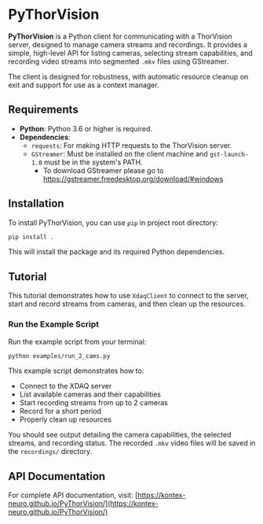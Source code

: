 # PyThorVision

**PyThorVision** is a Python client for communicating with a ThorVision server, designed to manage camera streams and recordings. It provides a simple, high-level API for listing cameras, selecting stream capabilities, and recording video streams into segmented `.mkv` files using GStreamer.

The client is designed for robustness, with automatic resource cleanup on exit and support for use as a context manager.

## Requirements

- **Python**: Python 3.6 or higher is required.
- **Dependencies**:
    - `requests`: For making HTTP requests to the ThorVision server.
    - `GStreamer`: Must be installed on the client machine and `gst-launch-1.0` must be in the system's PATH.
      - To download GStreamer please go to https://gstreamer.freedesktop.org/download/#windows

## Installation

To install PyThorVision, you can use `pip` in project root directory:

```bash
pip install .
```

This will install the package and its required Python dependencies.

## Tutorial

This tutorial demonstrates how to use `XdaqClient` to connect to the server, start and record streams from cameras, and then clean up the resources.

### Run the Example Script

Run the example script from your terminal:

   ```bash
   python examples/run_2_cams.py
   ```

This example script demonstrates how to:
- Connect to the XDAQ server
- List available cameras and their capabilities
- Start recording streams from up to 2 cameras
- Record for a short period
- Properly clean up resources

You should see output detailing the camera capabilities, the selected streams, and recording status. The recorded `.mkv` video files will be saved in the `recordings/` directory.

## API Documentation

For complete API documentation, visit: [https://kontex-neuro.github.io/PyThorVision/](https://kontex-neuro.github.io/PyThorVision/)